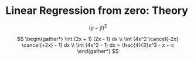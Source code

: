 # Linear Regression from zero: Theory

$$(y - \hat y)^2$$


```math
 
    \begin{gather*}
        \int (2x + 1) (2x - 1) dx \\
        \int  (4x^2 \cancel{-2x} \cancel{+2x} - 1) dx \\
        \int (4x^2 - 1) dx = \frac{4}{3}x^3 - x + c
    \end{gather*}

 ``` 
